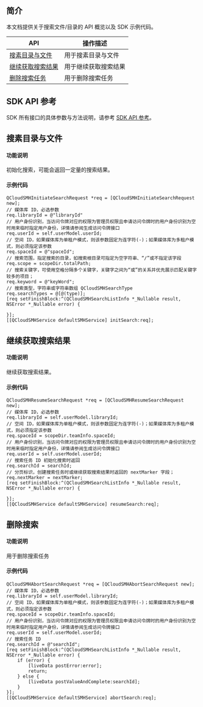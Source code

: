 ## 简介

本文档提供关于搜索文件/目录的 API 概览以及 SDK 示例代码。

| API                                                          | 操作描述                         |
| ------------------------------------------------------------ | -------------------------------- |
| [搜素目录与文件](https://cloud.tencent.com/document/product/1339/71107) | 用于搜素目录与文件         |
| [继续获取搜索结果](https://cloud.tencent.com/document/product/1339/71108) | 用于继续获取搜索结果        |
| [删除搜索任务](https://cloud.tencent.com/document/product/1339/71109) | 用于删除搜索任务        |

## SDK API 参考

SDK 所有接口的具体参数与方法说明，请参考 [SDK API 参考](https://smh-sdk-doc-1253960454.cos.ap-guangzhou.myqcloud.com/ios_api_doc/html/index.html)。

## 搜素目录与文件

#### 功能说明

初始化搜索，可能会返回一定量的搜索结果。

#### 示例代码

```
QCloudSMHInitiateSearchRequest *req = [QCloudSMHInitiateSearchRequest new];
// 媒体库 ID，必选参数
req.libraryId = @"libraryId"
// 用户身份识别，当访问令牌对应的权限为管理员权限且申请访问令牌时的用户身份识别为空时用来临时指定用户身份，详情请参阅生成访问令牌接口
req.userId = self.userModel.userId;
// 空间 ID，如果媒体库为单租户模式，则该参数固定为连字符(-)；如果媒体库为多租户模式，则必须指定该参数
req.spaceId = @"spaceId";
// 搜索范围，指定搜索的目录，如搜索根目录可指定为空字符串、“/”或不指定该字段
req.scope = scopeDir.totalPath;
// 搜索关键字，可使用空格分隔多个关键字，关键字之间为“或”的关系并优先展示匹配关键字较多的项目；
req.keyword = @"keyWord";
// 搜索类型，字符串或字符串数组 QCloudSMHSearchType
req.searchTypes = @[@(type)];
[req setFinishBlock:^(QCloudSMHSearchListInfo *_Nullable result, NSError *_Nullable error) {
    
}];
[[QCloudSMHService defaultSMHService] initSearch:req];
```


## 继续获取搜索结果

#### 功能说明

继续获取搜索结果。

#### 示例代码

```
QCloudSMHResumeSearchRequest *req = [QCloudSMHResumeSearchRequest new];
// 媒体库 ID，必选参数
req.libraryId = self.userModel.libraryId;
// 空间 ID，如果媒体库为单租户模式，则该参数固定为连字符(-)；如果媒体库为多租户模式，则必须指定该参数
req.spaceId = scopeDir.teamInfo.spaceId;
// 用户身份识别，当访问令牌对应的权限为管理员权限且申请访问令牌时的用户身份识别为空时用来临时指定用户身份，详情请参阅生成访问令牌接口
req.userId = self.userModel.userId;
// 搜索任务 ID 初始化搜索时返回
req.searchId = searchId;
// 分页标识，创建搜索任务时或继续获取搜索结果时返回的 nextMarker 字段；
req.nextMarker = nextMarker;
[req setFinishBlock:^(QCloudSMHSearchListInfo *_Nullable result, NSError *_Nullable error) {
    
}];
[[QCloudSMHService defaultSMHService] resumeSearch:req];
```

## 删除搜索

#### 功能说明

用于删除搜索任务

#### 示例代码

```
QCloudSMHAbortSearchRequest *req = [QCloudSMHAbortSearchRequest new];
// 媒体库 ID，必选参数
req.libraryId = self.userModel.libraryId;
// 空间 ID，如果媒体库为单租户模式，则该参数固定为连字符(-)；如果媒体库为多租户模式，则必须指定该参数
req.spaceId = scopeDir.teamInfo.spaceId;
// 用户身份识别，当访问令牌对应的权限为管理员权限且申请访问令牌时的用户身份识别为空时用来临时指定用户身份，详情请参阅生成访问令牌接口
req.userId = self.userModel.userId;
// 搜索任务 ID
req.searchId = @"searchId";
[req setFinishBlock:^(QCloudSMHSearchListInfo *_Nullable result, NSError *_Nullable error) {
    if (error) {
        [liveData postError:error];
        return;
    } else {
        [liveData postValueAndComplete:searchId];
    }
}];
[[QCloudSMHService defaultSMHService] abortSearch:req];
```